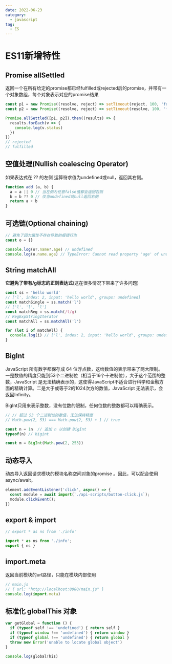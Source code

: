 ```yaml
---
date: 2022-06-23
category:
  - javascript
tag:
  - ES
---
```


# ES11新增特性

## Promise allSettled

返回一个在所有给定的promise都已经fulfilled或rejected后的promise，并带有一个对象数组，每个对象表示对应的promise结果

```js
const p1 = new Promise((resolve, reject) => setTimeout(reject, 100, 'foo'))
const p2 = new Promise((resolve, reject) => setTimeout(resolve, 100, 'foo'))

Promise.allSettled([p1, p2]).then((results) => {
  results.forEach(v => {
    console.log(v.status)
  })
})
// rejected
// fulfilled
```

## 空值处理(Nullish coalescing Operator)

如果表达式在 ?? 的左侧 运算符求值为undefined或null，返回其右侧。

```js
function add (a, b) {
  a = a || 0 // 当左侧为任意false值都会返回右侧
  b = b ?? 0 // 仅当undefined或null返回右侧
  return a + b
}
```

## 可选链(Optional chaining)

```js
// 避免了因为属性不存在导致的报错行为
const o = {}

console.log(o?.name?.age) // undefined
console.log(o.name.age) // TypeError: Cannot read property 'age' of undefined
```

## String matchAll

**它避免了带有/g标志的正则表达式**(这在很多情况下带来了许多问题)

```js
const ss = 'hello world'
// ['l', index: 2, input: 'hello world', groups: undefined]
const matchSingle = ss.match('l')
// ['l', 'l', 'l']
const matchReg = ss.match(/l/g)
// RegExpStringIterator
const matchAll = ss.matchAll('l')

for (let i of matchAll) {
  console.log(i) // ['l', index: 2, input: 'hello world', groups: undefined]
}
```

## BigInt

JavaScript 所有数字都保存成 64 位浮点数，这给数值的表示带来了两大限制。一是数值的精度只能到53个二进制位（相当于16个十进制位），大于这个范围的整数，JavaScript 是无法精确表示的，这使得JavaScript不适合进行科学和金融方面的精确计算。二是大于或等于2的1024次方的数值，JavaScript 无法表示，会返回Infinity。

BigInt只用来表示整数，没有位数的限制，任何位数的整数都可以精确表示。

```js
// // 超过 53 个二进制位的数值，无法保持精度
// Math.pow(2, 53) === Math.pow(2, 53) + 1 // true

const n = 1n  // 追加 n 以创建 BigInt
typeof(n) // bigint

const m = BigInt(Math.pow(2, 253))
```

## 动态导入

动态导入返回请求模块的模块名称空间对象的promise 。因此，可以配合使用async/await。

```js
element.addEventListener('click', async() => {
  const module = await import(`./api-scripts/button-click.js`);
  module.clickEvent();
})
```

## export & import

```js
// export * as ns from './info'

import * as ns from './info';
export { ns }
```

## import.meta

返回当前模块的url路径，只能在模块内部使用

```js
// main.js
// { url: "http://localhost:8080/main.js" }
console.log(import.meta)
```

## 标准化 globalThis 对象

```js
var getGlobal = function () {
  if (typeof self !== 'undefined') { return self }
  if (typeof window !== 'undefined') { return window }
  if (typeof global !== 'undefined') { return global }
  throw new Error('unable to locate global object')
}

console.log(globalThis)
```

